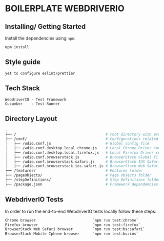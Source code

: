 # BOILERPLATE WEBDRIVERIO

## Installing/ Getting Started

Install the dependencies using `npm`:

```shell
npm install
```

## Style guide
    yet to configure eslint/prettier

## Tech Stack
    WebdriverIO - Test Framework
    Cucumber    - Test Runner
    
## Directory Layout

```bash
.
├── /                                         # root directory with project-wide configs and folders
├── /conf/                                    # Configurations related to framework & browser specific
│   ├── /wdio.conf.js                         # Global config file
│   ├── /wdio.conf.desktop.local.chrome.js    # Local Chrome Driver config
│   ├── /wdio.conf.desktop.local.firefox.js   # Local Firefox Driver config
│   ├── /wdio.conf.browserstack.js            # BrowserStack Global file
│   ├── /wdio.conf.browserstack.safari.js     # BrowserStack IOS Safari config
│   ├── /wdio.conf.browserstack.ios.safari.js # BrowserStack Web Safari config
├── /features/                                # Features folder
├── /pageObjects/                             # Page objects folder
├── /stepDefinitions/                         # Step Definitions folder
├── /package.json                             # Framework dependencies
```

## WebdriverIO Tests

In order to run the end-to-end WebdriverIO tests locally follow these steps:

```bash 
Chrome browser                          `npm run test:chrome`   
Firefox browser                         `npm run test:firefox`   
BrowserStack Web Safari browser         `npm run test:bs:safari`   
BrowserStack Mobile Iphone browser      `npm run test:bs:ios`    
```